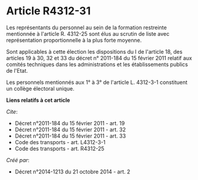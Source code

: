 # Article R4312-31

Les représentants du personnel au sein de la formation restreinte mentionnée à l'article R. 4312-25 sont élus au scrutin de
liste avec représentation proportionnelle à la plus forte moyenne. 

Sont applicables à cette élection les dispositions du I de l'article 18, des articles 19 à 30, 32 et 33 du décret n° 2011-184
du 15 février 2011 relatif aux comités techniques dans les administrations et les établissements publics de l'Etat. 

Les personnels mentionnés aux 1° à 3° de l'article L. 4312-3-1 constituent un collège électoral unique.

**Liens relatifs à cet article**

_Cite_:

  - Décret n°2011-184 du 15 février 2011 - art. 19
  - Décret n°2011-184 du 15 février 2011 - art. 32
  - Décret n°2011-184 du 15 février 2011 - art. 33
  - Code des transports - art. L4312-3-1
  - Code des transports - art. R4312-25

_Créé par_:

  - Décret n°2014-1213 du 21 octobre 2014 - art. 2
